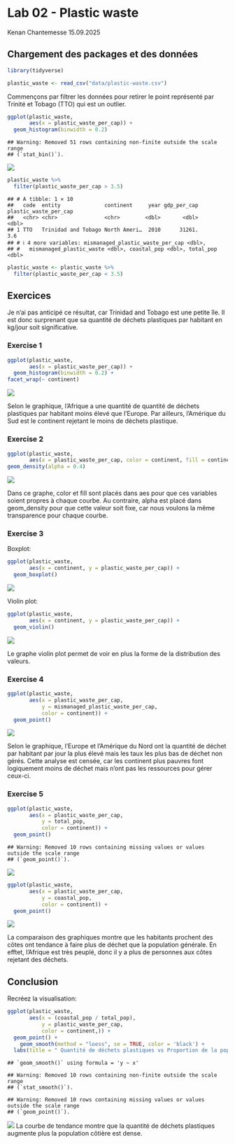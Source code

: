 Lab 02 - Plastic waste
================
Kenan Chantemesse
15.09.2025

## Chargement des packages et des données

``` r
library(tidyverse) 
```

``` r
plastic_waste <- read_csv("data/plastic-waste.csv")
```

Commençons par filtrer les données pour retirer le point représenté par
Trinité et Tobago (TTO) qui est un outlier.

``` r
ggplot(plastic_waste, 
       aes(x = plastic_waste_per_cap)) +
  geom_histogram(binwidth = 0.2)
```

    ## Warning: Removed 51 rows containing non-finite outside the scale range
    ## (`stat_bin()`).

![](lab-02_files/figure-gfm/filter-data-1.png)<!-- -->

``` r
plastic_waste %>%
  filter(plastic_waste_per_cap > 3.5)
```

    ## # A tibble: 1 × 10
    ##   code  entity              continent     year gdp_per_cap plastic_waste_per_cap
    ##   <chr> <chr>               <chr>        <dbl>       <dbl>                 <dbl>
    ## 1 TTO   Trinidad and Tobago North Ameri…  2010      31261.                   3.6
    ## # ℹ 4 more variables: mismanaged_plastic_waste_per_cap <dbl>,
    ## #   mismanaged_plastic_waste <dbl>, coastal_pop <dbl>, total_pop <dbl>

``` r
plastic_waste <- plastic_waste %>%
  filter(plastic_waste_per_cap < 3.5)
```

## Exercices

Je n’ai pas anticipé ce résultat, car Trinidad and Tobago est une petite
île. Il est donc surprenant que sa quantité de déchets plastiques par
habitant en kg/jour soit significative.

### Exercise 1

``` r
ggplot(plastic_waste,
       aes(x = plastic_waste_per_cap)) +
  geom_histogram(binwidth = 0.2) +
facet_wrap(~ continent)
```

![](lab-02_files/figure-gfm/plastic-waste-continent-1.png)<!-- -->

Selon le graphique, l’Afrique a une quantité de quantité de déchets
plastiques par habitant moins élevé que l’Europe. Par ailleurs,
l’Amérique du Sud est le continent rejetant le moins de déchets
plastique.

### Exercise 2

``` r
ggplot(plastic_waste,
       aes(x = plastic_waste_per_cap, color = continent, fill = continent)) +
geom_density(alpha = 0.4)
```

![](lab-02_files/figure-gfm/plastic-waste-density-1.png)<!-- -->

Dans ce graphe, color et fill sont placés dans aes pour que ces
variables soient propres à chaque courbe. Au contraire, alpha est placé
dans geom_density pour que cette valeur soit fixe, car nous voulons la
même transparence pour chaque courbe.

### Exercise 3

Boxplot:

``` r
ggplot(plastic_waste,
       aes(x = continent, y = plastic_waste_per_cap)) +
  geom_boxplot()
```

![](lab-02_files/figure-gfm/plastic-waste-boxplot-1.png)<!-- -->

Violin plot:

``` r
ggplot(plastic_waste,
       aes(x = continent, y = plastic_waste_per_cap)) +
  geom_violin()
```

![](lab-02_files/figure-gfm/plastic-waste-violin-1.png)<!-- -->

Le graphe violin plot permet de voir en plus la forme de la distribution
des valeurs.

### Exercise 4

``` r
ggplot(plastic_waste, 
       aes(x = plastic_waste_per_cap, 
           y = mismanaged_plastic_waste_per_cap,
           color = continent)) +
  geom_point()
```

![](lab-02_files/figure-gfm/plastic-waste-mismanaged-1.png)<!-- -->

Selon le graphique, l’Europe et l’Amérique du Nord ont la quantité de
déchet par habitant par jour la plus élevé mais les taux les plus bas de
déchet non gérés. Cette analyse est censée, car les continent plus
pauvres font logiquement moins de déchet mais n’ont pas les ressources
pour gérer ceux-ci.

### Exercise 5

``` r
ggplot(plastic_waste, 
       aes(x = plastic_waste_per_cap, 
           y = total_pop,
           color = continent)) +
  geom_point()
```

    ## Warning: Removed 10 rows containing missing values or values outside the scale range
    ## (`geom_point()`).

![](lab-02_files/figure-gfm/plastic-waste-population-total-1.png)<!-- -->

``` r
ggplot(plastic_waste, 
       aes(x = plastic_waste_per_cap, 
           y = coastal_pop,
           color = continent)) +
  geom_point()
```

![](lab-02_files/figure-gfm/plastic-waste-population-coastal-1.png)<!-- -->

La comparaison des graphiques montre que les habitants prochent des
côtes ont tendance à faire plus de déchet que la population générale. En
efftet, l’Afrique est très peuplé, donc il y a plus de personnes aux
côtes rejetant des déchets.

## Conclusion

Recréez la visualisation:

``` r
ggplot(plastic_waste, 
       aes(x = (coastal_pop / total_pop), 
           y = plastic_waste_per_cap,
           color = continent,)) +
  geom_point() +
    geom_smooth(method = "loess", se = TRUE, color = 'black') +
  labs(title = " Quantité de déchets plastiques vs Proportion de la population côtière ", subtitle = " Selon le continent ", x = "Proportion de la population côtière (Coastal / total population)", y = "Nombre de déchets plastiques par habitant" )
```

    ## `geom_smooth()` using formula = 'y ~ x'

    ## Warning: Removed 10 rows containing non-finite outside the scale range
    ## (`stat_smooth()`).

    ## Warning: Removed 10 rows containing missing values or values outside the scale range
    ## (`geom_point()`).

![](lab-02_files/figure-gfm/recreate-viz-1.png)<!-- --> La courbe de
tendance montre que la quantité de déchets plastiques augmente plus la
population côtière est dense.
